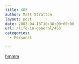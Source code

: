 ```yaml
---
title: 463
author: Matt Stratton
layout: post
date: 2003-04-18T10:38:00+00:00
url: /life-in-general/463
categories:
  - Personal

---
```

[hmmm][1]

 [1]: https://www.gamegirladvance.com/archives/2002/10/26/sex_in_games_rezvibrator.html